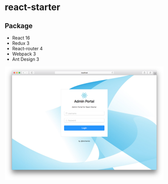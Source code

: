# react-starter

## Package
* React 16
* Redux 3
* React-router 4
* Webpack 3
* Ant Design 3

<img src="https://raw.githubusercontent.com/bichenkk/react-starter/master/github/screenshot.png">
